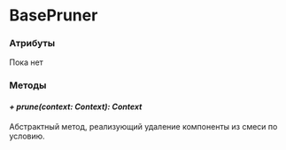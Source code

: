# BasePruner



### Атрибуты

Пока нет

### Методы

#### *+ prune(context: Context): Context*

Абстрактный метод, реализующий удаление компоненты из смеси по условию.